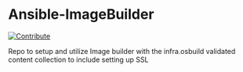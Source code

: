 # Ansible-ImageBuilder
[![Contribute](https://www.eclipse.org/che/contribute.svg)](https://devspaces.apps.hypershift.shadowman.dev/#https://github.com/shadowman-lab/Ansible-Config)

Repo to setup and utilize Image builder with the infra.osbuild validated content collection to include setting up SSL

